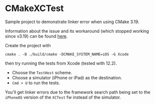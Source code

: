 # CMakeXCTest
Sample project to demonstrate linker error when using CMake 3.19.

Information about the issue and its workaround (which stopped working since v3.19) can be found [here](https://gitlab.kitware.com/cmake/cmake/-/issues/19809).

Create the project with
```
cmake . -B ./build/cmake -DCMAKE_SYSTEM_NAME=iOS -G Xcode
```
then try running the tests from Xcode (tested with 12.2).
- Choose the `TestHost` scheme.
- Choose a simulator (iPhone or iPad) as the destination.
- `Cmd + U` to run the tests.

You'll get linker errors due to the framework search path being set to the `iPhoneOS` version of the `XCTest` fw instead of the simulator.
